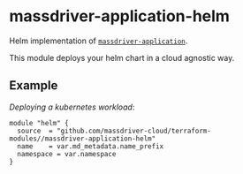# massdriver-application-helm

Helm implementation of [`massdriver-application`](../massdriver-application).

This module deploys your helm chart in a cloud agnostic way.

## Example

*Deploying a kubernetes workload*:

```hcl
module "helm" {
  source  = "github.com/massdriver-cloud/terraform-modules//massdriver-application-helm"
  name    = var.md_metadata.name_prefix
  namespace = var.namespace
}
```

<!-- BEGINNING OF PRE-COMMIT-TERRAFORM DOCS HOOK -->
<!-- END OF PRE-COMMIT-TERRAFORM DOCS HOOK -->

